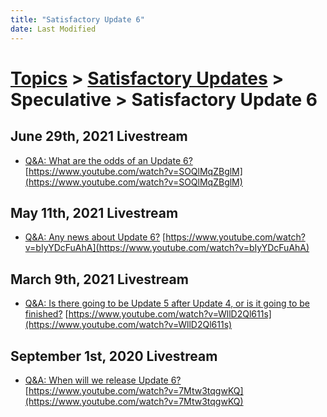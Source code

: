 ```yaml
---
title: "Satisfactory Update 6"
date: Last Modified
---
```

# [Topics](../../../topics.md) > [Satisfactory Updates](../../../topics/satisfactory-updates.md) > Speculative > Satisfactory Update 6

## June 29th, 2021 Livestream
* [Q&A: What are the odds of an Update 6?](../../../transcriptions/yt-SOQlMqZBglM.md) [https://www.youtube.com/watch?v=SOQlMqZBglM](https://www.youtube.com/watch?v=SOQlMqZBglM)

## May 11th, 2021 Livestream
* [Q&A: Any news about Update 6?](../../../transcriptions/yt-bIyYDcFuAhA.md) [https://www.youtube.com/watch?v=bIyYDcFuAhA](https://www.youtube.com/watch?v=bIyYDcFuAhA)

## March 9th, 2021 Livestream
* [Q&A: Is there going to be Update 5 after Update 4, or is it going to be finished?](../../../transcriptions/yt-WllD2Ql611s.md) [https://www.youtube.com/watch?v=WllD2Ql611s](https://www.youtube.com/watch?v=WllD2Ql611s)

## September 1st, 2020 Livestream
* [Q&A: When will we release Update 6?](../../../transcriptions/yt-7Mtw3tqgwKQ.md) [https://www.youtube.com/watch?v=7Mtw3tqgwKQ](https://www.youtube.com/watch?v=7Mtw3tqgwKQ)
